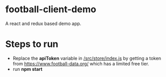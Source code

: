 # football-client-demo
A react and redux based demo app.

# Steps to run

* Replace the <b>apiToken</b> variable in [/src/store/index.js](/src/store/index.js) by getting a token from https://www.football-data.org/ which has a limited free tier.
* run <b>npm start</b>


